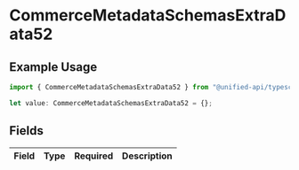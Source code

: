 # CommerceMetadataSchemasExtraData52

## Example Usage

```typescript
import { CommerceMetadataSchemasExtraData52 } from "@unified-api/typescript-sdk/sdk/models/shared";

let value: CommerceMetadataSchemasExtraData52 = {};
```

## Fields

| Field       | Type        | Required    | Description |
| ----------- | ----------- | ----------- | ----------- |